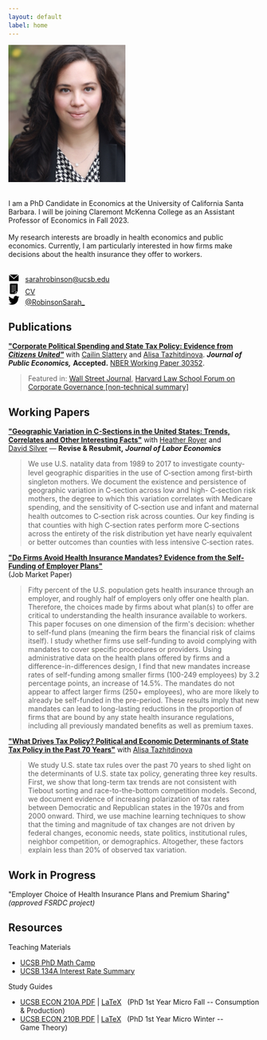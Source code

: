 ```yaml
---
layout: default
label: home
---
```


<div class="bio">
  <div class="profile">
    <img src="./assets/images/profile.jpg" alt="Profile Photo" width="235" height="275" style="margin:0; padding:0;"/>
  </div>
  <p><br>I am a PhD Candidate in Economics at the University of California Santa Barbara. I will be joining Claremont McKenna College as an Assistant Professor of Economics in Fall 2023. <br><br>
  My research interests are broadly in health economics and public economics. Currently, I am particularly interested in how firms make decisions about the health insurance they offer to workers. <br><br>

  <img src="./assets/images/email.png" alt="" width="22" height="16"/> &nbsp; sarahrobinson@ucsb.edu <br>
  <img src="./assets/images/cv.png" alt="" width="22" height="22"/> &nbsp; <a style="font-weight:normal" href="./Robinson_CV.pdf" target="_blank">CV</a><br>
  <img src="./assets/images/twitter.png" alt="" width="22" height="18"/> &nbsp; <a href="https://twitter.com/RobinsonSarah_" target="_blank"> @RobinsonSarah_</a>
  </p>
</div>


## Publications

<a style="font-weight:bold" href="./research/Slattery_Tazhitdinova_Robinson_Citizens_United.pdf" target="_blank">"Corporate Political Spending and State Tax Policy: Evidence from *Citizens United"*</a> with&nbsp;<a href="https://cailinslattery.com" target="_blank">Cailin&nbsp;Slattery</a> and <a href="https://alisatns.weebly.com" target="_blank">Alisa&nbsp;Tazhitdinova</a>. ***Journal of Public Economics,*** **Accepted.** <a href="https://www.nber.org/papers/w30352" target="_blank">NBER Working Paper 30352</a>. <br>
> Featured in: <a href="https://www.wsj.com/articles/citizens-united-bought-nothing-state-tax-policy-nber-study-supreme-court-11660850148" target="_blank">Wall Street Journal</a>, <a href="https://corpgov.law.harvard.edu/2022/08/31/corporate-political-spending-and-state-tax-policy-evidence-from-citizens-united/" target="_blank">Harvard Law School Forum on Corporate Governance [non-technical summary]</a> <br>


## Working Papers

<a style="font-weight:bold" href="./research/Robinson_Royer_Silver_CSection.pdf" target="_blank">"Geographic Variation in C-Sections in the United States: Trends, Correlates and Other Interesting Facts"</a> with&nbsp;<a href="https://sites.google.com/site/heathernroyer/" target="_blank">Heather&nbsp;Royer</a> and <a href="https://sites.google.com/site/silverdw/" target="_blank">David&nbsp;Silver</a> &mdash; **Revise & Resubmit,** ***Journal of Labor Economics***
> We use U.S. natality data from 1989 to 2017 to investigate county-level geographic disparities in the use of C&#8209;section among ﬁrst-birth singleton mothers. We document the existence and persistence of geographic variation in C&#8209;section across low and high- C&#8209;section risk mothers, the degree to which this variation correlates with Medicare spending, and the sensitivity of C&#8209;section use and infant and maternal health outcomes to C&#8209;section risk across counties. Our key ﬁnding is that counties with high C&#8209;section rates perform more C&#8209;sections across the entirety of the risk distribution yet have nearly equivalent or better outcomes than counties with less intensive C&#8209;section rates.

<a style="font-weight:bold" href="./Robinson_JMP.pdf" target="_blank">"Do Firms Avoid Health Insurance Mandates? Evidence from the Self-Funding of Employer Plans"</a><br>
(Job Market Paper)
> Fifty percent of the U.S. population gets health insurance through an employer, and roughly half of employers only offer one health plan. Therefore, the choices made by firms about what plan(s) to offer are critical to understanding the health insurance available to workers. This paper focuses on one dimension of the firm's decision: whether to self-fund plans (meaning the firm bears the financial risk of claims itself). I study whether firms use self-funding to avoid complying with mandates to cover specific procedures or providers. Using administrative data on the health plans offered by firms and a difference-in-differences design, I find that new mandates increase rates of self-funding among smaller firms (100-249 employees) by 3.2 percentage points, an increase of 14.5%. The mandates do not appear to affect larger firms (250+ employees), who are more likely to already be self-funded in the pre-period. These results imply that new mandates can lead to long-lasting reductions in the proportion of firms that are bound by any state health insurance regulations, including all previously mandated benefits as well as premium taxes. 

<a style="font-weight:bold" href="./research/Robinson_Tazhitdinova_Tax_Policy_Determinants.pdf" target="_blank">"What Drives Tax Policy? Political and Economic Determinants of State Tax Policy in the Past 70 Years"</a> with&nbsp;<a href="https://alisatns.weebly.com" target="_blank">Alisa&nbsp;Tazhitdinova</a>
> We study U.S. state tax rules over the past 70 years to shed light on the determinants of U.S. state tax policy, generating three key results. First, we show that long-term tax trends are not consistent with Tiebout sorting and race-to-the-bottom competition models. Second, we document evidence of increasing polarization of tax rates between Democratic and Republican states in the 1970s and from 2000 onward. Third, we use machine learning techniques to show that the timing and magnitude of tax changes are not driven by federal changes, economic needs, state politics, institutional rules, neighbor competition, or demographics. Altogether, these factors explain less than 20% of observed tax variation.


## Work in Progress

"Employer Choice of Health Insurance Plans and Premium&nbsp;Sharing" *(approved FSRDC project)*


## Resources
Teaching Materials
* <a href="./teaching/mathcamp">UCSB PhD Math Camp</a>
* <a href="./teaching/134A Interest Rate Summary.pdf" target="_blank">UCSB 134A Interest Rate Summary</a> 

Study Guides
* <a href="./resources/210A Study Guide v39.pdf" target="_blank">UCSB ECON 210A PDF</a> \| <a href="./resources/210A v39.zip" download>LaTeX</a> &nbsp; (PhD&nbsp;1st&nbsp;Year&nbsp;Micro&nbsp;Fall -- Consumption &&nbsp;Production)  
* <a href="./resources/210B Study Guide v18.pdf" target="_blank">UCSB ECON 210B PDF</a> \| <a href="./resources/210B Study Guide v18.tex" download>LaTeX</a> &nbsp; (PhD&nbsp;1st&nbsp;Year&nbsp;Micro&nbsp;Winter -- Game&nbsp;Theory) 

<!-- 
## Education
<p class="indentbio"><img src="./assets/images/education.png" alt="" width="22" height="19" /> &nbsp; PhD&nbsp;in&nbsp;Economics, UC&nbsp;Santa&nbsp;Barbara<em> (in&nbsp;progress)</em></p>
<p class="indentbio"><img src="./assets/images/education.png" alt="" width="22" height="19"/> &nbsp; MA&nbsp;in&nbsp;Economics, UC&nbsp;Santa&nbsp;Barbara&nbsp;</p>
<p class="indentbio"><img src="./assets/images/work.png" alt="" width="22" height="17" /> &nbsp; Deloitte&nbsp;Consulting&nbsp;LLP, Strategy&nbsp;&&nbsp;Operations</p>
<p class="indentbio"><img src="./assets/images/education.png" alt="" width="22" height="19"/> &nbsp; BA&nbsp;in&nbsp;Philosophy, Politics&nbsp;&&nbsp;Economics, <em>magna&nbsp;cum&nbsp;laude</em>, Claremont&nbsp;McKenna&nbsp;College</p>


## Teaching Experience

*&#42; Average rating 1.3 (1&nbsp;=&nbsp;highest,&nbsp;5&nbsp;=&nbsp;lowest)*

<p class="indentteach"><span>Instructor <br class="rwd-break-teach">&mdash; Math&nbsp;Camp for Economics PhD&nbsp;Students</span></p>
<p class="indentteach"><span>Head Teaching Assistant <br class="rwd-break-teach">&mdash; Economics 10A Microeconomic&nbsp;Theory</span></p>
<p class="indentteach"><span>Teaching Assistant <br class="rwd-break-teach">&mdash; Economics 10A Microeconomic&nbsp;Theory</span></p>
<p class="indentteach"><span>Teaching Assistant <br class="rwd-break-teach">&mdash; Economics 134A Financial&nbsp;Management</span></p>

<br> Feedback from student evaluations:
* *“Great interactive teaching skills”*
* *“She helped me understand the class better (ex: visualization of mathematical concepts)”*
* *"She provides really good strategies for tackling hard problems and alternate ways of solving things"*
* *“Particularly good at explaining what to provide and why for each proof, and the intuition for each step of analysis. Also great at describing applications of abstract concepts”*
* *“She explains things perfectly, I go from knowing nothing to everything after section, I wish she was the professor. Don’t change anything, give her a promotion, she’s the best”*
-->